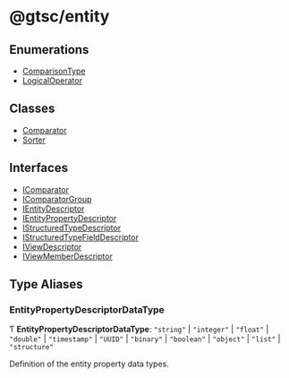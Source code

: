 # @gtsc/entity

## Enumerations

- [ComparisonType](enums/ComparisonType.md)
- [LogicalOperator](enums/LogicalOperator.md)

## Classes

- [Comparator](classes/Comparator.md)
- [Sorter](classes/Sorter.md)

## Interfaces

- [IComparator](interfaces/IComparator.md)
- [IComparatorGroup](interfaces/IComparatorGroup.md)
- [IEntityDescriptor](interfaces/IEntityDescriptor.md)
- [IEntityPropertyDescriptor](interfaces/IEntityPropertyDescriptor.md)
- [IStructuredTypeDescriptor](interfaces/IStructuredTypeDescriptor.md)
- [IStructuredTypeFieldDescriptor](interfaces/IStructuredTypeFieldDescriptor.md)
- [IViewDescriptor](interfaces/IViewDescriptor.md)
- [IViewMemberDescriptor](interfaces/IViewMemberDescriptor.md)

## Type Aliases

### EntityPropertyDescriptorDataType

Ƭ **EntityPropertyDescriptorDataType**: ``"string"`` \| ``"integer"`` \| ``"float"`` \| ``"double"`` \| ``"timestamp"`` \| ``"UUID"`` \| ``"binary"`` \| ``"boolean"`` \| ``"object"`` \| ``"list"`` \| ``"structure"``

Definition of the entity property data types.
